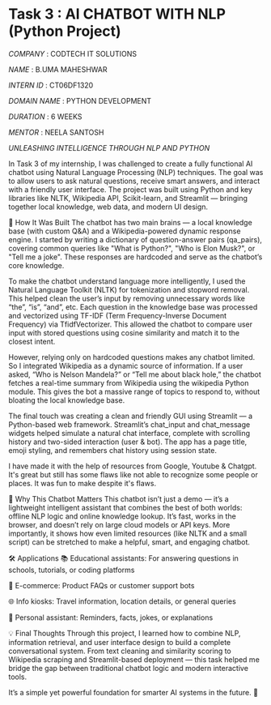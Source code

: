 # Task 3 : AI CHATBOT WITH NLP (Python Project)

*COMPANY* : CODTECH IT SOLUTIONS

*NAME* : B.UMA MAHESHWAR

*INTERN ID* : CT06DF1320

*DOMAIN NAME* : PYTHON DEVELOPMENT

*DURATION* : 6 WEEKS

*MENTOR* : NEELA SANTOSH 

*UNLEASHING INTELLIGENCE THROUGH NLP AND PYTHON*

In Task 3 of my internship, I was challenged to create a fully functional AI chatbot using Natural Language Processing (NLP) techniques. The goal was to allow users to ask natural questions, receive smart answers, and interact with a friendly user interface. The project was built using Python and key libraries like NLTK, Wikipedia API, Scikit-learn, and Streamlit — bringing together local knowledge, web data, and modern UI design.

🧠 How It Was Built
The chatbot has two main brains — a local knowledge base (with custom Q&A) and a Wikipedia-powered dynamic response engine. I started by writing a dictionary of question-answer pairs (qa_pairs), covering common queries like "What is Python?", "Who is Elon Musk?", or "Tell me a joke". These responses are hardcoded and serve as the chatbot’s core knowledge.

To make the chatbot understand language more intelligently, I used the Natural Language Toolkit (NLTK) for tokenization and stopword removal. This helped clean the user’s input by removing unnecessary words like “the”, “is”, “and”, etc. Each question in the knowledge base was processed and vectorized using TF-IDF (Term Frequency-Inverse Document Frequency) via TfidfVectorizer. This allowed the chatbot to compare user input with stored questions using cosine similarity and match it to the closest intent.

However, relying only on hardcoded questions makes any chatbot limited. So I integrated Wikipedia as a dynamic source of information. If a user asked, “Who is Nelson Mandela?” or “Tell me about black hole,” the chatbot fetches a real-time summary from Wikipedia using the wikipedia Python module. This gives the bot a massive range of topics to respond to, without bloating the local knowledge base.

The final touch was creating a clean and friendly GUI using Streamlit — a Python-based web framework. Streamlit’s chat_input and chat_message widgets helped simulate a natural chat interface, complete with scrolling history and two-sided interaction (user & bot). The app has a page title, emoji styling, and remembers chat history using session state.

I have made it with the help of resources from Google, Youtube & Chatgpt. It's great but still has some flaws like not able to recognize some people or places. It was fun to make despite it's flaws.

🌟 Why This Chatbot Matters
This chatbot isn’t just a demo — it’s a lightweight intelligent assistant that combines the best of both worlds: offline NLP logic and online knowledge lookup. It’s fast, works in the browser, and doesn’t rely on large cloud models or API keys. More importantly, it shows how even limited resources (like NLTK and a small script) can be stretched to make a helpful, smart, and engaging chatbot.

🛠️ Applications
📚 Educational assistants: For answering questions in schools, tutorials, or coding platforms

🛒 E-commerce: Product FAQs or customer support bots

🌐 Info kiosks: Travel information, location details, or general queries

💬 Personal assistant: Reminders, facts, jokes, or explanations

💡 Final Thoughts
Through this project, I learned how to combine NLP, information retrieval, and user interface design to build a complete conversational system. From text cleaning and similarity scoring to Wikipedia scraping and Streamlit-based deployment — this task helped me bridge the gap between traditional chatbot logic and modern interactive tools.

It’s a simple yet powerful foundation for smarter AI systems in the future. 🚀
